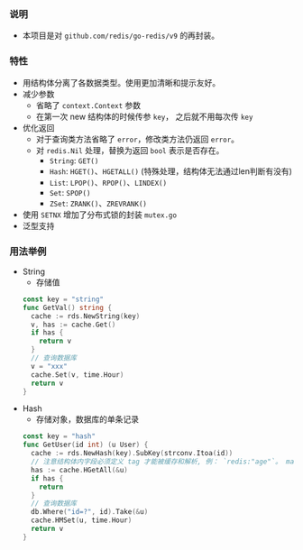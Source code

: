 ### 说明
- 本项目是对 `github.com/redis/go-redis/v9` 的再封装。

### 特性
- 用结构体分离了各数据类型。使用更加清晰和提示友好。
- 减少参数
  - 省略了 `context.Context` 参数
  - 在第一次 new 结构体的时候传参 `key`， 之后就不用每次传 `key`
- 优化返回
  - 对于查询类方法省略了 `error`，修改类方法仍返回 `error`。 
  - 对 `redis.Nil` 处理，替换为返回 `bool` 表示是否存在。
    - `String`: `GET()` 
    - `Hash`: `HGET()`、`HGETALL()` (特殊处理，结构体无法通过len判断有没有)
    - `List`: `LPOP()`、`RPOP()`、`LINDEX()`
    - `Set`: `SPOP()`
    - `ZSet`: `ZRANK()`、`ZREVRANK()`
- 使用 `SETNX` 增加了分布式锁的封装 `mutex.go`
- 泛型支持


### 用法举例
- String 
  - 存储值
  ```go
  const key = "string"
  func GetVal() string {
    cache := rds.NewString(key)
    v, has := cache.Get()
    if has {
      return v
    }
    // 查询数据库
    v = "xxx"
    cache.Set(v, time.Hour)
    return v
  }
  ```
- Hash 
  - 存储对象，数据库的单条记录
  ```go
  const key = "hash"
  func GetUser(id int) (u User) {
    cache := rds.NewHash(key).SubKey(strconv.Itoa(id))
    // 注意结构体内字段必须定义 tag 才能被缓存和解析, 例： `redis:"age"`。 map不需要。
    has := cache.HGetAll(&u)
    if has {
      return
    }
    // 查询数据库
    db.Where("id=?", id).Take(&u)
    cache.HMSet(u, time.Hour)
    return v
  }
  ```


